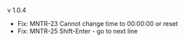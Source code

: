 v 1.0.4
* Fix: MNTR-23 Cannot change time to 00:00:00 or reset
* Fix: MNTR-25 Shift-Enter - go to next line